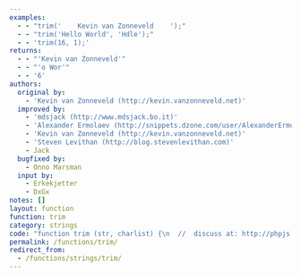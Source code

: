 ```yaml
---
examples:
  - - "trim('    Kevin van Zonneveld    ');"
  - - "trim('Hello World', 'Hdle');"
  - - 'trim(16, 1);'
returns:
  - - "'Kevin van Zonneveld'"
  - - "'o Wor'"
  - - '6'
authors:
  original by:
    - 'Kevin van Zonneveld (http://kevin.vanzonneveld.net)'
  improved by:
    - 'mdsjack (http://www.mdsjack.bo.it)'
    - 'Alexander Ermolaev (http://snippets.dzone.com/user/AlexanderErmolaev)'
    - 'Kevin van Zonneveld (http://kevin.vanzonneveld.net)'
    - 'Steven Levithan (http://blog.stevenlevithan.com)'
    - Jack
  bugfixed by:
    - Onno Marsman
  input by:
    - Erkekjetter
    - DxGx
notes: []
layout: function
function: trim
category: strings
code: "function trim (str, charlist) {\n  //  discuss at: http://phpjs.org/functions/trim/\n  // original by: Kevin van Zonneveld (http://kevin.vanzonneveld.net)\n  // improved by: mdsjack (http://www.mdsjack.bo.it)\n  // improved by: Alexander Ermolaev (http://snippets.dzone.com/user/AlexanderErmolaev)\n  // improved by: Kevin van Zonneveld (http://kevin.vanzonneveld.net)\n  // improved by: Steven Levithan (http://blog.stevenlevithan.com)\n  // improved by: Jack\n  //    input by: Erkekjetter\n  //    input by: DxGx\n  // bugfixed by: Onno Marsman\n  //   example 1: trim('    Kevin van Zonneveld    ');\n  //   returns 1: 'Kevin van Zonneveld'\n  //   example 2: trim('Hello World', 'Hdle');\n  //   returns 2: 'o Wor'\n  //   example 3: trim(16, 1);\n  //   returns 3: 6\n\n  var whitespace, l = 0,\n    i = 0\n  str += ''\n\n  if (!charlist) {\n    // default list\n    whitespace =\n      ' \\n\\r\\t\\f\\x0b\\xa0\\u2000\\u2001\\u2002\\u2003\\u2004\\u2005\\u2006\\u2007\\u2008\\u2009\\u200a\\u200b\\u2028\\u2029\\u3000'\n  } else {\n    // preg_quote custom list\n    charlist += ''\n    whitespace = charlist.replace(/([\\[\\]\\(\\)\\.\\?\\/\\*\\{\\}\\+\\$\\^\\:])/g, '$1')\n  }\n\n  l = str.length\n  for (i = 0; i < l; i++) {\n    if (whitespace.indexOf(str.charAt(i)) === -1) {\n      str = str.substring(i)\n      break\n    }\n  }\n\n  l = str.length\n  for (i = l - 1; i >= 0; i--) {\n    if (whitespace.indexOf(str.charAt(i)) === -1) {\n      str = str.substring(0, i + 1)\n      break\n    }\n  }\n\n  return whitespace.indexOf(str.charAt(0)) === -1 ? str : ''\n}\n"
permalink: /functions/trim/
redirect_from:
  - /functions/strings/trim/
---
```


<!-- WARNING! This file is auto generated by `npm run web:inject`, do not edit by hand -->
